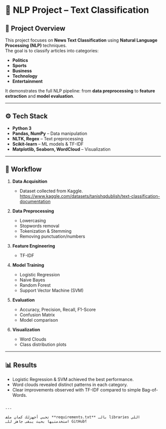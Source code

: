 # 📰 NLP Project – Text Classification

## 📌 Project Overview  
This project focuses on **News Text Classification** using **Natural Language Processing (NLP)** techniques.  
The goal is to classify articles into categories:  
- **Politics**  
- **Sports**  
- **Business**  
- **Technology**  
- **Entertainment**  

It demonstrates the full NLP pipeline: from **data preprocessing** to **feature extraction** and **model evaluation**.

---

## ⚙️ Tech Stack
- **Python 3**
- **Pandas, NumPy** – Data manipulation  
- **NLTK, Regex** – Text preprocessing  
- **Scikit-learn** – ML models & TF-IDF  
- **Matplotlib, Seaborn, WordCloud** – Visualization  

---

## 🚀 Workflow
1. **Data Acquisition**  
   - Dataset collected from Kaggle.  
     https://www.kaggle.com/datasets/tanishqdublish/text-classification-documentation
2. **Data Preprocessing**  
   - Lowercasing  
   - Stopwords removal  
   - Tokenization & Stemming  
   - Removing punctuation/numbers  

3. **Feature Engineering**  
   - TF-IDF   

4. **Model Training**  
   - Logistic Regression  
   - Naive Bayes  
   - Random Forest  
   - Support Vector Machine (SVM)  

5. **Evaluation**  
   - Accuracy, Precision, Recall, F1-Score  
   - Confusion Matrix  
   - Model comparison  

6. **Visualization**  
   - Word Clouds  
   - Class distribution plots  

---

## 📊 Results
- Logistic Regression & SVM achieved the best performance.  
- Word clouds revealed distinct patterns in each category.  
- Clear improvements observed with TF-IDF compared to simple Bag-of-Words.  

```

---

تحبي أجهزلك كمان ملف **requirements.txt** بالـ libraries اللي استخدمتيها بحيث يبقى جاهز للـ GitHub؟
```
